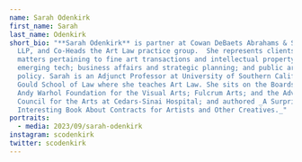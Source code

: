 ```yaml
---
name: Sarah Odenkirk
first_name: Sarah
last_name: Odenkirk
short_bio: "**Sarah Odenkirk** is partner at Cowan DeBaets Abrahams & Sheppard,
  LLP, and Co-Heads the Art Law practice group.  She represents clients in
  matters pertaining to fine art transactions and intellectual property;
  emerging tech; business affairs and strategic planning; and public art and
  policy. Sarah is an Adjunct Professor at University of Southern California
  Gould School of Law where she teaches Art Law. She sits on the Boards of the
  Andy Warhol Foundation for the Visual Arts; Fulcrum Arts; and the Advisory
  Council for the Arts at Cedars-Sinai Hospital; and authored _A Surprisingly
  Interesting Book About Contracts for Artists and Other Creatives._"
portraits:
  - media: 2023/09/sarah-odenkirk
instagram: scodenkirk
twitter: scodenkirk
---
```

